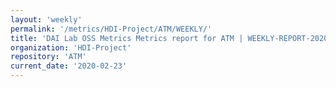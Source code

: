```yaml
---
layout: 'weekly'
permalink: '/metrics/HDI-Project/ATM/WEEKLY/'
title: 'DAI Lab OSS Metrics Metrics report for ATM | WEEKLY-REPORT-2020-02-23'
organization: 'HDI-Project'
repository: 'ATM'
current_date: '2020-02-23'
---
```


